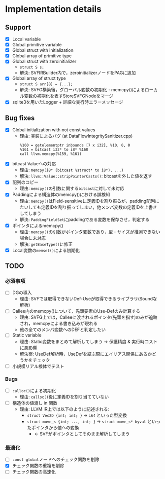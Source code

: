 # Implementation details

## Support

- [x] Local variable
- [x] Global primitive variable
- [x] Global struct with initialization
- [x] Global array of primitive type
- [x] Global struct with zeroinitializer
  - `struct S s;`
  - 解決: SVFIRBuilder内で，zeroinitializerノードをPAGに追加
- [x] Global array of struct type
  - `struct S arr[8] = {...};`
  - 解決: SVFG構築後，グローバル変数の初期化・memcpy()によるローカル変数の初期化を表すStoreSVFGNodeをマージ
- [x] sqlite3を用いたLogger + 詳細な実行時エラーメッセージ

## Bug fixes

- [x] Global initialization with not const values
  - 理由: 実装によるバグ (at DataFlowIntegritySanitizer.cpp)
    ```
    %160 = getelementptr inbounds [7 x i32], %10, 0, 0
    %161 = bitcast i32* to i8* %160
    call llvm.memcpy(%159, %161)
    ```
- [x] bitcast Valueへの対応
  - 理由: `memcpy(i8* (bitcast %struct* to i8*), ...)`
  - 解決: `llvm::Value::stripPointerCasts()`: bitcastを外した値を返す
- [x] 配列のコピー
  - 理由: `memcpy()`の引数に関する`bitcast`に対して未対応
- [x] Paddingによる構造体のmemcpy()における誤検知
  - 理由: `memcpy()`はField-sensitiveに定義IDを割り振るが，padding配列にたいしても定義IDを割り振ってしまい，他メンバ変数の定義IDを上書きしてしまう
  - 解決: `PaddingFieldSet`にpaddingである変数を保存させ，判定する
- [x] ポインタによるmemcpy()
  - 理由: `memcpy()`の引数がポインタ変数であり，型・サイズが推測できない場合に未対応
  - 解決: `getBaseType()`に修正
- [x] Local変数の`memset()`による初期化

## TODO

### 必須事項

- [ ] DGの導入
  - 理由: SVFでは取得できないDef-Useが取得できるライブラリ(Soundな解析)
- [ ] Callee内のmemcpy()について，先頭要素のUse-Defのみ計算する
  - 理由: SVFG上では，Calleeに渡されるポインタ(先頭を指す)のみが追跡され，memcpyによる書き込みが現れる
  - 他の全てのメンバ変数へのDEFと判定したい
- [ ] Static variable
  - 理由: Static変数をまとめて解析してしまう &rarr; 保護精度 & 実行時コストに悪影響
  - 解決案: UseDef解析時，UseDefを結ぶ際にエイリアス関係にあるかどうかをチェック
- [ ] 小規模リアル検体でテスト

### Bugs

- [ ] `calloc()`による初期化
  - 理由: `calloc()`後に定義IDを割り当てていない
- [ ] 構造体の値渡し in 関数
  - 理由: LLVM IR上では以下のように記述される:
    - `struct Vec2D {int; int; }` &rarr; `i64` といった型変換
    - `struct move_s {int; ..., int; }` &rarr; `struct move_s* byval` といったポインタから値への変換
      - &larr; SVFがポインタとしてそのまま解析してしまう

### 最適化

- [ ] `const global`ノードへのチェック関数を削除
- [x] チェック関数の重複を削除
- [ ] チェック関数の高速化